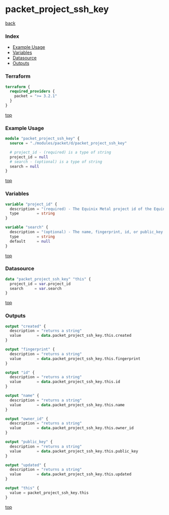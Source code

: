 # packet_project_ssh_key

[back](../packet.md)

### Index

- [Example Usage](#example-usage)
- [Variables](#variables)
- [Datasource](#datasource)
- [Outputs](#outputs)

### Terraform

```terraform
terraform {
  required_providers {
    packet = ">= 3.2.1"
  }
}
```

[top](#index)

### Example Usage

```terraform
module "packet_project_ssh_key" {
  source = "./modules/packet/d/packet_project_ssh_key"

  # project_id - (required) is a type of string
  project_id = null
  # search - (optional) is a type of string
  search = null
}
```

[top](#index)

### Variables

```terraform
variable "project_id" {
  description = "(required) - The Equinix Metal project id of the Equinix Metal SSH Key"
  type        = string
}

variable "search" {
  description = "(optional) - The name, fingerprint, id, or public_key of the SSH Key to search for in the Equinix Metal project"
  type        = string
  default     = null
}
```

[top](#index)

### Datasource

```terraform
data "packet_project_ssh_key" "this" {
  project_id = var.project_id
  search     = var.search
}
```

[top](#index)

### Outputs

```terraform
output "created" {
  description = "returns a string"
  value       = data.packet_project_ssh_key.this.created
}

output "fingerprint" {
  description = "returns a string"
  value       = data.packet_project_ssh_key.this.fingerprint
}

output "id" {
  description = "returns a string"
  value       = data.packet_project_ssh_key.this.id
}

output "name" {
  description = "returns a string"
  value       = data.packet_project_ssh_key.this.name
}

output "owner_id" {
  description = "returns a string"
  value       = data.packet_project_ssh_key.this.owner_id
}

output "public_key" {
  description = "returns a string"
  value       = data.packet_project_ssh_key.this.public_key
}

output "updated" {
  description = "returns a string"
  value       = data.packet_project_ssh_key.this.updated
}

output "this" {
  value = packet_project_ssh_key.this
}
```

[top](#index)
